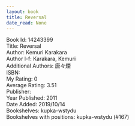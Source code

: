 ```yaml
---
layout: book
title: Reversal
date_read: None
---
```


Book Id: 14243399<br />
Title: Reversal<br />
Author: Kemuri Karakara<br />
Author l-f: Karakara, Kemuri<br />
Additional Authors: 唐々煙<br />
ISBN: <br />
My Rating: 0<br />
Average Rating: 3.51<br />
Publisher: <br />
Year Published: 2011<br />
Date Added: 2019/10/14<br />
Bookshelves: kupka-wstydu<br />
Bookshelves with positions: kupka-wstydu (#167)<br />

